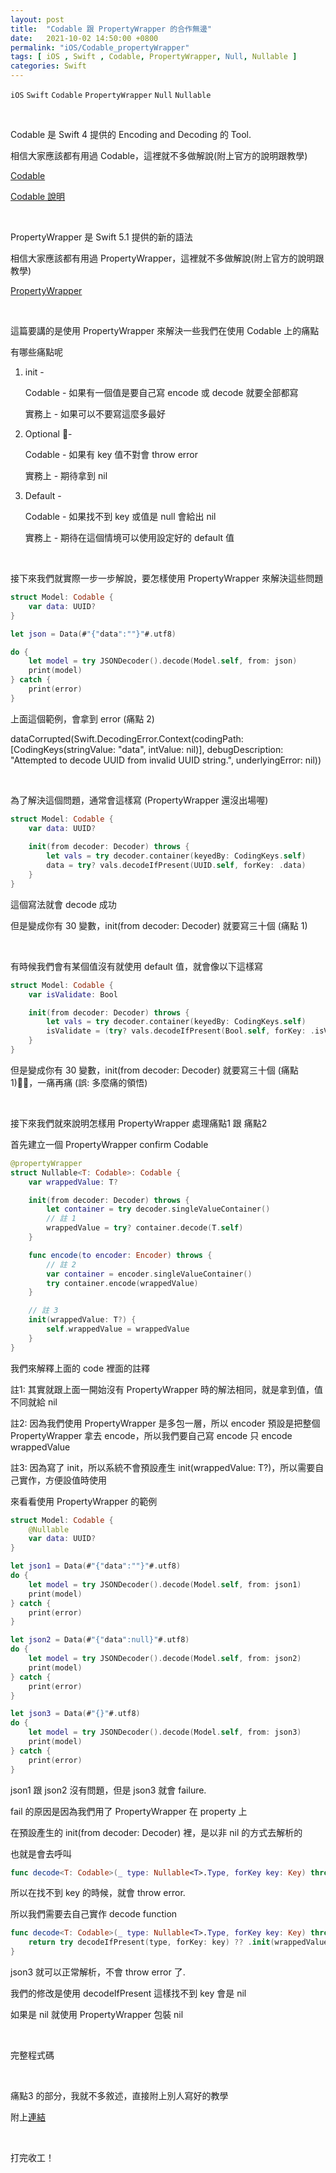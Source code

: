 ```yaml
---
layout: post
title:  "Codable 跟 PropertyWrapper 的合作無邊"
date:   2021-10-02 14:50:00 +0800
permalink: "iOS/Codable_propertyWrapper"
tags: [ iOS , Swift , Codable, PropertyWrapper, Null, Nullable ]
categories: Swift
---
```


 `iOS` `Swift` `Codable` `PropertyWrapper` `Null` `Nullable`

  <br>

Codable 是 Swift 4 提供的 Encoding and Decoding 的 Tool.

相信大家應該都有用過 Codable，這裡就不多做解說(附上官方的說明跟教學)

<a href="https://developer.apple.com/documentation/swift/codable" target="_">Codable</a>

<a href="https://developer.apple.com/documentation/foundation/archives_and_serialization/encoding_and_decoding_custom_types" target="_">Codable 說明</a>


<br>

PropertyWrapper 是 Swift 5.1 提供的新的語法

相信大家應該都有用過 PropertyWrapper，這裡就不多做解說(附上官方的說明跟教學)

<a href="https://docs.swift.org/swift-book/LanguageGuide/Properties.html#ID617" target="_">PropertyWrapper</a>

<br>

這篇要講的是使用 PropertyWrapper 來解決一些我們在使用 Codable 上的痛點

有哪些痛點呢

1. init -
    
    Codable - 如果有一個值是要自己寫 encode 或 decode 就要全部都寫
    
    實務上 - 如果可以不要寫這麼多最好

2. Optional - 
    
    Codable - 如果有 key 值不對會 throw error
    
    實務上 - 期待拿到 nil

3. Default - 
    
    Codable - 如果找不到 key 或值是 null 會給出 nil
    
    實務上 - 期待在這個情境可以使用設定好的 default 值
    
<br>
    
接下來我們就實際一步一步解說，要怎樣使用 PropertyWrapper 來解決這些問題

``` swift 
struct Model: Codable {
    var data: UUID?
}

let json = Data(#"{"data":""}"#.utf8)

do {
    let model = try JSONDecoder().decode(Model.self, from: json)
    print(model)
} catch {
    print(error) 
}
```

上面這個範例，會拿到 error (痛點 2)

dataCorrupted(Swift.DecodingError.Context(codingPath: [CodingKeys(stringValue: "data", intValue: nil)], debugDescription: "Attempted to decode UUID from invalid UUID string.", underlyingError: nil))

<br>

為了解決這個問題，通常會這樣寫 (PropertyWrapper 還沒出場喔)

``` swift 
struct Model: Codable {
    var data: UUID?
    
    init(from decoder: Decoder) throws {
        let vals = try decoder.container(keyedBy: CodingKeys.self)
        data = try? vals.decodeIfPresent(UUID.self, forKey: .data)
    }
}
```

這個寫法就會 decode 成功

但是變成你有 30 變數，init(from decoder: Decoder) 就要寫三十個 (痛點 1)

<br>

有時候我們會有某個值沒有就使用 default 值，就會像以下這樣寫

``` swift
struct Model: Codable {
    var isValidate: Bool

    init(from decoder: Decoder) throws {
        let vals = try decoder.container(keyedBy: CodingKeys.self)
        isValidate = (try? vals.decodeIfPresent(Bool.self, forKey: .isValidate)) ?? false // false 是這裡設定的 default 值
    }
}
```

但是變成你有 30 變數，init(from decoder: Decoder) 就要寫三十個 (痛點 1)，一痛再痛 (誤: 多麼痛的領悟)

<br>

接下來我們就來說明怎樣用 PropertyWrapper 處理痛點1 跟 痛點2

首先建立一個 PropertyWrapper confirm Codable

``` swift
@propertyWrapper
struct Nullable<T: Codable>: Codable {
    var wrappedValue: T?

    init(from decoder: Decoder) throws {
        let container = try decoder.singleValueContainer()
        // 註 1
        wrappedValue = try? container.decode(T.self)
    }

    func encode(to encoder: Encoder) throws {
        // 註 2
        var container = encoder.singleValueContainer()
        try container.encode(wrappedValue)
    }

    // 註 3
    init(wrappedValue: T?) {
        self.wrappedValue = wrappedValue
    }
}
```

我們來解釋上面的 code 裡面的註釋

註1: 其實就跟上面一開始沒有 PropertyWrapper 時的解法相同，就是拿到值，值不同就給 nil

註2: 因為我們使用 PropertyWrapper 是多包一層，所以 encoder 預設是把整個 PropertyWrapper 拿去 encode，所以我們要自己寫 encode 只 encode wrappedValue

註3: 因為寫了 init，所以系統不會預設產生 init(wrappedValue: T?)，所以需要自己實作，方便設值時使用

來看看使用 PropertyWrapper 的範例

``` swift 
struct Model: Codable {
    @Nullable
    var data: UUID?
}

let json1 = Data(#"{"data":""}"#.utf8)
do {
    let model = try JSONDecoder().decode(Model.self, from: json1)
    print(model)
} catch {
    print(error)
}

let json2 = Data(#"{"data":null}"#.utf8)
do {
    let model = try JSONDecoder().decode(Model.self, from: json2)
    print(model)
} catch {
    print(error)
}

let json3 = Data(#"{}"#.utf8)
do {
    let model = try JSONDecoder().decode(Model.self, from: json3)
    print(model)
} catch {
    print(error)
}
```

json1 跟 json2 沒有問題，但是 json3 就會 failure.

fail 的原因是因為我們用了 PropertyWrapper 在 property 上

在預設產生的 init(from decoder: Decoder) 裡，是以非 nil 的方式去解析的

也就是會去呼叫

```swift
func decode<T: Codable>(_ type: Nullable<T>.Type, forKey key: Key) throws -> Nullable<T>
```

所以在找不到 key 的時候，就會 throw error.

所以我們需要去自己實作 decode function

```swift
func decode<T: Codable>(_ type: Nullable<T>.Type, forKey key: Key) throws -> Nullable<T> {
    return try decodeIfPresent(type, forKey: key) ?? .init(wrappedValue: nil)
}
```

json3 就可以正常解析，不會 throw error 了.

我們的修改是使用 decodeIfPresent 這樣找不到 key 會是 nil

如果是 nil 就使用 PropertyWrapper 包裝 nil

<br>

完整程式碼

<script src="https://gist.github.com/nick6969/292af34f319d37fd8c245b101e9fe88c.js"></script>

<br>

痛點3 的部分，我就不多敘述，直接附上別人寫好的教學

附上<a href="https://www.swiftbysundell.com/tips/default-decoding-values/" target="_">連結</a>

<br>

打完收工！
